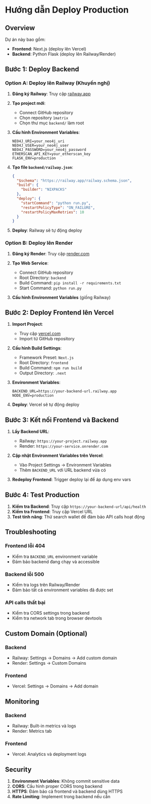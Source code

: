 # Hướng dẫn Deploy Production

## Overview
Dự án này bao gồm:
- **Frontend**: Next.js (deploy lên Vercel)
- **Backend**: Python Flask (deploy lên Railway/Render)

## Bước 1: Deploy Backend

### Option A: Deploy lên Railway (Khuyến nghị)

1. **Đăng ký Railway**: Truy cập [railway.app](https://railway.app)

2. **Tạo project mới**:
   - Connect GitHub repository
   - Chọn repository `1matrix`
   - Chọn thư mục `backend/` làm root

3. **Cấu hình Environment Variables**:
   ```
   NEO4J_URI=your_neo4j_uri
   NEO4J_USER=your_neo4j_user  
   NEO4J_PASSWORD=your_neo4j_password
   ETHERSCAN_API_KEY=your_etherscan_key
   FLASK_ENV=production
   ```

4. **Tạo file `backend/railway.json`**:
   ```json
   {
     "$schema": "https://railway.app/railway.schema.json",
     "build": {
       "builder": "NIXPACKS"
     },
     "deploy": {
       "startCommand": "python run.py",
       "restartPolicyType": "ON_FAILURE",
       "restartPolicyMaxRetries": 10
     }
   }
   ```

5. **Deploy**: Railway sẽ tự động deploy

### Option B: Deploy lên Render

1. **Đăng ký Render**: Truy cập [render.com](https://render.com)

2. **Tạo Web Service**:
   - Connect GitHub repository
   - Root Directory: `backend`
   - Build Command: `pip install -r requirements.txt`
   - Start Command: `python run.py`

3. **Cấu hình Environment Variables** (giống Railway)

## Bước 2: Deploy Frontend lên Vercel

1. **Import Project**:
   - Truy cập [vercel.com](https://vercel.com)
   - Import từ GitHub repository

2. **Cấu hình Build Settings**:
   - Framework Preset: `Next.js`
   - Root Directory: `frontend`
   - Build Command: `npm run build`
   - Output Directory: `.next`

3. **Environment Variables**:
   ```
   BACKEND_URL=https://your-backend-url.railway.app
   NODE_ENV=production
   ```

4. **Deploy**: Vercel sẽ tự động deploy

## Bước 3: Kết nối Frontend và Backend

1. **Lấy Backend URL**:
   - Railway: `https://your-project.railway.app`
   - Render: `https://your-service.onrender.com`

2. **Cập nhật Environment Variables trên Vercel**:
   - Vào Project Settings → Environment Variables
   - Thêm `BACKEND_URL` với URL backend vừa có

3. **Redeploy Frontend**: Trigger deploy lại để áp dụng env vars

## Bước 4: Test Production

1. **Kiểm tra Backend**: Truy cập `https://your-backend-url/api/health`
2. **Kiểm tra Frontend**: Truy cập Vercel URL
3. **Test tính năng**: Thử search wallet để đảm bảo API calls hoạt động

## Troubleshooting

### Frontend lỗi 404
- Kiểm tra `BACKEND_URL` environment variable
- Đảm bảo backend đang chạy và accessible

### Backend lỗi 500
- Kiểm tra logs trên Railway/Render
- Đảm bảo tất cả environment variables đã được set

### API calls thất bại
- Kiểm tra CORS settings trong backend
- Kiểm tra network tab trong browser devtools

## Custom Domain (Optional)

### Backend
- Railway: Settings → Domains → Add custom domain
- Render: Settings → Custom Domains

### Frontend  
- Vercel: Settings → Domains → Add domain

## Monitoring

### Backend
- Railway: Built-in metrics và logs
- Render: Metrics tab

### Frontend
- Vercel: Analytics và deployment logs

## Security

1. **Environment Variables**: Không commit sensitive data
2. **CORS**: Cấu hình proper CORS trong backend
3. **HTTPS**: Đảm bảo cả frontend và backend dùng HTTPS
4. **Rate Limiting**: Implement trong backend nếu cần 